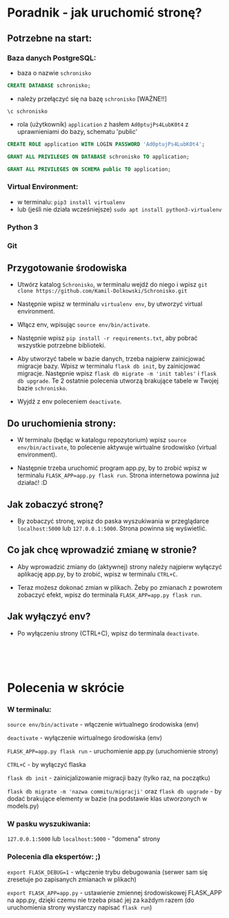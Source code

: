 # Poradnik - jak uruchomić stronę?

## Potrzebne na start:

### Baza danych PostgreSQL:

- baza o nazwie `schronisko`

```sql
CREATE DATABASE schronisko;
```

- należy przełączyć się na bazę `schronisko` [WAŻNE!!]

```
\c schronisko
```

- rola (użytkownik) `application` z hasłem `Ad0ptujPs4LubK0t4` z uprawnieniami do bazy, schematu 'public'

```sql
CREATE ROLE application WITH LOGIN PASSWORD 'Ad0ptujPs4LubK0t4';

GRANT ALL PRIVILEGES ON DATABASE schronisko TO application;

GRANT ALL PRIVILEGES ON SCHEMA public TO application;
```

### Virtual Environment:

- w terminalu: `pip3 install virtualenv` 
- lub (jeśli nie działa wcześniejsze) `sudo apt install python3-virtualenv`

### Python 3

### Git

## Przygotowanie środowiska

- Utwórz katalog `Schronisko`, w terminalu wejdź do niego i wpisz `git clone https://github.com/Kamil-Dolkowski/Schronisko.git`

- Następnie wpisz w terminalu `virtualenv env`, by utworzyć virtual environment.

- Włącz env, wpisując `source env/bin/activate`.

- Następnie wpisz `pip install -r requirements.txt`, aby pobrać wszystkie potrzebne biblioteki.

- Aby utworzyć tabele w bazie danych, trzeba najpierw zainicjować migracje bazy. Wpisz w terminalu `flask db init`, by zainicjować migracje. Następnie wpisz `flask db migrate -m 'init tables'` i `flask db upgrade`. Te 2 ostatnie polecenia utworzą brakujące tabele w Twojej bazie `schronisko`.

- Wyjdź z env poleceniem `deactivate`.

## Do uruchomienia strony:

- W terminalu (będąc w katalogu repozytorium) wpisz `source env/bin/activate`, to polecenie aktywuje wirtualne środowisko (virtual environment).

- Następnie trzeba uruchomić program app.py, by to zrobić wpisz w terminalu `FLASK_APP=app.py flask run`. Strona internetowa powinna już działać! :D

## Jak zobaczyć stronę?

- By zobaczyć stronę, wpisz do paska wyszukiwania w przeglądarce `localhost:5000` lub `127.0.0.1:5000`. Strona powinna się wyświetlić.

## Co jak chcę wprowadzić zmianę w stronie?

- Aby wprowadzić zmiany do (aktywnej) strony należy najpierw wyłączyć aplikację app.py, by to zrobić, wpisz w terminalu `CTRL+C`.

- Teraz możesz dokonać zmian w plikach. Żeby po zmianach z powrotem zobaczyć efekt, wpisz do terminala `FLASK_APP=app.py flask run`.

## Jak wyłączyć env?

- Po wyłączeniu strony (CTRL+C), wpisz do terminala `deactivate`.

&nbsp;

&nbsp;

# Polecenia w skrócie

### W terminalu:

`source env/bin/activate` - włączenie wirtualnego środowiska (env)

`deactivate` - wyłączenie wirtualnego środowiska (env)

`FLASK_APP=app.py flask run` - uruchomienie app.py (uruchomienie strony)

`CTRL+C` - by wyłączyć flaska

`flask db init` - zainicjalizowanie migracji bazy (tylko raz, na początku)

`flask db migrate -m 'nazwa commitu/migracji'` oraz `flask db upgrade` - by dodać brakujące elementy w bazie (na podstawie klas utworzonych w models.py)

### W pasku wyszukiwania:

`127.0.0.1:5000` lub `localhost:5000` - "domena"
 strony

### Polecenia dla ekspertów: ;)

`export FLASK_DEBUG=1` - włączenie trybu debugowania (serwer sam się zresetuje po zapisanych zmianach w plikach)

`export FLASK_APP=app.py` - ustawienie zmiennej środowiskowej FLASK_APP na app.py, dzięki czemu nie trzeba pisać jej za każdym razem (do uruchomienia strony wystarczy napisać `flask run`)